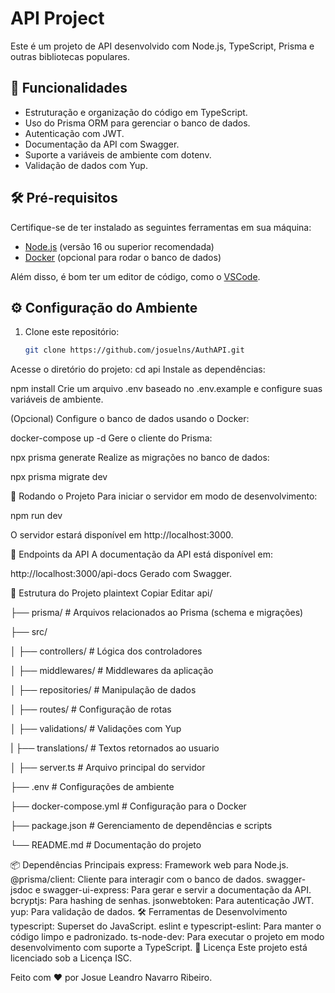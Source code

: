 # API Project

Este é um projeto de API desenvolvido com Node.js, TypeScript, Prisma e outras bibliotecas populares.

## 🚀 Funcionalidades

- Estruturação e organização do código em TypeScript.
- Uso do Prisma ORM para gerenciar o banco de dados.
- Autenticação com JWT.
- Documentação da API com Swagger.
- Suporte a variáveis de ambiente com dotenv.
- Validação de dados com Yup.

## 🛠 Pré-requisitos

Certifique-se de ter instalado as seguintes ferramentas em sua máquina:

- [Node.js](https://nodejs.org/) (versão 16 ou superior recomendada)
- [Docker](https://www.docker.com/) (opcional para rodar o banco de dados)

Além disso, é bom ter um editor de código, como o [VSCode](https://code.visualstudio.com/).

## ⚙️ Configuração do Ambiente

1. Clone este repositório:

   ```bash
   git clone https://github.com/josuelns/AuthAPI.git

  Acesse o diretório do projeto:
cd api
Instale as dependências:

npm install
Crie um arquivo .env baseado no .env.example e configure suas variáveis de ambiente.

(Opcional) Configure o banco de dados usando o Docker:

docker-compose up -d
Gere o cliente do Prisma:

npx prisma generate
Realize as migrações no banco de dados:

npx prisma migrate dev

🚀 Rodando o Projeto
Para iniciar o servidor em modo de desenvolvimento:

npm run dev

O servidor estará disponível em http://localhost:3000.

🧰 Endpoints da API
A documentação da API está disponível em:

http://localhost:3000/api-docs
Gerado com Swagger.

📂 Estrutura do Projeto
plaintext
Copiar
Editar
api/

├── prisma/              # Arquivos relacionados ao Prisma (schema e migrações)

├── src/

│   ├── controllers/     # Lógica dos controladores

│   ├── middlewares/     # Middlewares da aplicação

│   ├── repositories/    # Manipulação de dados

│   ├── routes/          # Configuração de rotas

│   ├── validations/     # Validações com Yup

|   ├── translations/    # Textos retornados ao usuario

│   ├── server.ts        # Arquivo principal do servidor

├── .env                 # Configurações de ambiente

├── docker-compose.yml   # Configuração para o Docker

├── package.json         # Gerenciamento de dependências e scripts

└── README.md            # Documentação do projeto

📦 Dependências Principais
express: Framework web para Node.js.
@prisma/client: Cliente para interagir com o banco de dados.
swagger-jsdoc e swagger-ui-express: Para gerar e servir a documentação da API.
bcryptjs: Para hashing de senhas.
jsonwebtoken: Para autenticação JWT.
yup: Para validação de dados.
🛠 Ferramentas de Desenvolvimento
typescript: Superset do JavaScript.
eslint e typescript-eslint: Para manter o código limpo e padronizado.
ts-node-dev: Para executar o projeto em modo desenvolvimento com suporte a TypeScript.
📝 Licença
Este projeto está licenciado sob a Licença ISC.

Feito com ❤️ por Josue Leandro Navarro Ribeiro.
